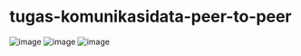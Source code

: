 # tugas-komunikasidata-peer-to-peer
![image](https://github.com/user-attachments/assets/32670bc2-9f79-422d-8683-73daf977e754)
![image](https://github.com/user-attachments/assets/05b908bf-4ea0-4edd-bbc5-1d7418c5c4a5)
![image](https://github.com/user-attachments/assets/d19d1128-9f47-4424-9cf9-6caab79eaa73)


